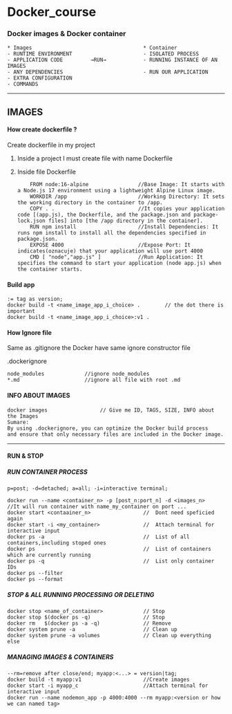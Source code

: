 # Docker_course

### Docker images & Docker container

    * Images                                    * Container
    - RUNTIME ENVIRONMENT                       - ISOLATED PROCESS
    - APPLICATION CODE         →RUN→            - RUNNING INSTANCE OF AN IMAGES
    - ANY DEPENDENCIES                          - RUN OUR APPLICATION
    - EXTRA CONFIGURATION
    - COMMANDS

---

## IMAGES

#### How create dockerfile ?

Create dockerfile in my project

1.  Inside a project I must create file with name Dockerfile
2.  Inside file Dockerfile

            FROM node:16-alpine                //Base Image: It starts with a Node.js 17 environment using a lightweight Alpine Linux image.
            WORKDIR /app                       //Working Directory: It sets the working directory in the container to /app.
            COPY . .                           //It copies your application code [(app.js), the Dockerfile, and the package.json and package-lock.json files] into [the /app directory in the container].
            RUN npm install                    //Install Dependencies: It runs npm install to install all the dependencies specified in package.json.
            EXPOSE 4000                        //Expose Port: It indicates(oznacuje) that your application will use port 4000
            CMD [ "node","app.js" ]            //Run Application: It specifies the command to start your application (node app.js) when the container starts.

#### Build app

    := tag as version;
    docker build -t <name_image_app_i_choice> .        // the dot there is important
    docker build -t <name_image_app_i_choice>:v1 .

#### How Ignore file

Same as .gitignore the Docker have same ignore constructor file

.dockerignore

    node_modules             //ignore node_modules
    *.md                     //ignore all file with root .md

#### INFO ABOUT IMAGES

    docker images                 // Give me ID, TAGS, SIZE, INFO about the Images
    Sumare:
    By using .dockerignore, you can optimize the Docker build process
    and ensure that only necessary files are included in the Docker image.

---

#### RUN & STOP

##### RUN CONTAINER PROCESS

    p=post; -d=detached; a=all; -i=interactive terminal;

    docker run --name <container_n> -p [post_n:port_n] -d <images_n>        //It will run container with name_my_container on port ...
    docker start <contaainer_n>                 //  Dont need speficied again
    docker start -i <my_container>              //  Attach terminal for interactive input
    docker ps -a                                //  List of all containers,including stoped ones
    docker ps                                   //  List of containers which are currently running
    docker ps -q                                //  List only container IDs
    docker ps --filter
    docker ps --format

##### STOP & ALL RUNNING PROCESSING OR DELETING

    docker stop <name_of_container>             // Stop
    docker stop $(docker ps -q)                 // Stop
    docker rm   $(docker ps -a -q)              // Remove
    docker system prune -a                      // Clean up
    docker system prune -a volumes              // Clean up everything else

##### MANAGING IMAGES & CONTAINERS

    --rm=remove after close/end; myapp:<...> = version|tag;
    docker build -t myapp:v1                    //Create images
    docker start -i myapp_c                     //Attach terminal for interactive input
    docker run --name nodemon_app -p 4000:4000 --rm myapp:<version or how we can named tag>
